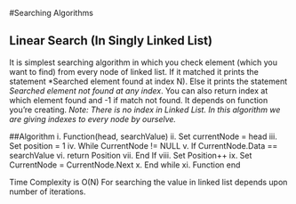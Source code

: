 #Searching Algorithms
## Linear Search (In Singly Linked List)

It is simplest searching algorithm in which you check element (which you want to find) from every node of linked list. If it matched it prints the statement *Searched element found at index N). Else it prints the statement *Searched element not found at any index*. You can also return index at which element found and -1 if match not found. It depends on function you’re creating.
*Note: There is no index in Linked List. In this algorithm we are giving indexes to every node by ourselve.*

##Algorithm
i.	Function(head, searchValue)
ii.	Set currentNode = head
iii.	Set position = 1
iv.	While CurrentNode != NULL
v.	If CurrentNode.Data == searchValue
vi.	return Position
vii.	End If
viii.	Set Position++
ix.	Set CurrentNode = CurrentNode.Next
x.	End while
xi.	Function end

Time Complexity is O(N) 
For searching the value in linked list depends upon number of iterations.




